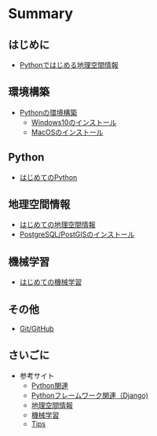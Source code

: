 Summary
===

## はじめに
  * [Pythonではじめる地理空間情報](README.md)

## 環境構築
  * [Pythonの環境構築](setup/index.md)
    * [Windows10のインストール](setup/windows.md)
    * [MacOSのインストール](setup/mac.md)

## Python
  * [はじめてのPython](python/index.md)

## 地理空間情報
  * [はじめての地理空間情報](geo/index.md)
  * [PostgreSQL/PostGISのインストール](geo/postgres.md)

## 機械学習
  * [はじめての機械学習](ml/index.md)

## その他
  * [Git/GitHub](tools/git.md)

## さいごに
  * 参考サイト
    * [Python関連](contents/python.md)
    * [Pythonフレームワーク関連（Django)](contents/framework.md)
    * [地理空間情報](contents/geo.md)
    * [機械学習](contents/ml.md)
    * [Tips](contents/tips.md)

